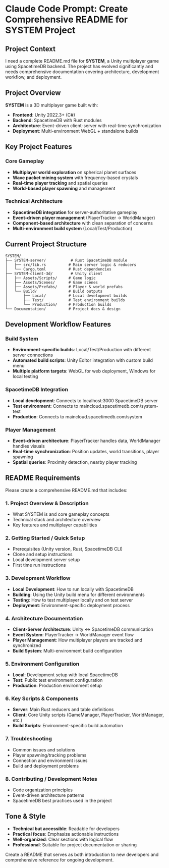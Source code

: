 # Claude Code Prompt: Create Comprehensive README for SYSTEM Project

## Project Context

I need a complete README.md file for **SYSTEM**, a Unity multiplayer game using SpacetimeDB backend. The project has evolved significantly and needs comprehensive documentation covering architecture, development workflow, and deployment.

## Project Overview

**SYSTEM** is a 3D multiplayer game built with:
- **Frontend**: Unity 2022.3+ (C#)
- **Backend**: SpacetimeDB with Rust modules
- **Architecture**: Event-driven client-server with real-time synchronization
- **Deployment**: Multi-environment WebGL + standalone builds

## Key Project Features

### Core Gameplay
- **Multiplayer world exploration** on spherical planet surfaces
- **Wave packet mining system** with frequency-based crystals
- **Real-time player tracking** and spatial queries
- **World-based player spawning** and management

### Technical Architecture
- **SpacetimeDB integration** for server-authoritative gameplay
- **Event-driven player management** (PlayerTracker → WorldManager)
- **Component-based architecture** with clean separation of concerns
- **Multi-environment build system** (Local/Test/Production)

## Current Project Structure

```
SYSTEM/
├── SYSTEM-server/           # Rust SpacetimeDB module
│   ├── src/lib.rs          # Main server logic & reducers
│   └── Cargo.toml          # Rust dependencies
├── SYSTEM-client-3d/        # Unity client
│   ├── Assets/Scripts/     # Game logic
│   ├── Assets/Scenes/      # Game scenes
│   ├── Assets/Prefabs/     # Player & world prefabs
│   └── Build/              # Build outputs
│       ├── Local/          # Local development builds
│       ├── Test/           # Test environment builds
│       └── Production/     # Production builds
└── Documentation/          # Project docs & design
```

## Development Workflow Features

### Build System
- **Environment-specific builds**: Local/Test/Production with different server connections
- **Automated build scripts**: Unity Editor integration with custom build menu
- **Multiple platform targets**: WebGL for web deployment, Windows for local testing

### SpacetimeDB Integration
- **Local development**: Connects to localhost:3000 SpacetimeDB server
- **Test environment**: Connects to maincloud.spacetimedb.com/system-test
- **Production**: Connects to maincloud.spacetimedb.com/system

### Player Management
- **Event-driven architecture**: PlayerTracker handles data, WorldManager handles visuals
- **Real-time synchronization**: Position updates, world transitions, player spawning
- **Spatial queries**: Proximity detection, nearby player tracking

## README Requirements

Please create a comprehensive README.md that includes:

### 1. Project Overview & Description
- What SYSTEM is and core gameplay concepts
- Technical stack and architecture overview
- Key features and multiplayer capabilities

### 2. Getting Started / Quick Setup
- Prerequisites (Unity version, Rust, SpacetimeDB CLI)
- Clone and setup instructions
- Local development server setup
- First time run instructions

### 3. Development Workflow
- **Local Development**: How to run locally with SpacetimeDB
- **Building**: Using the Unity build menu for different environments  
- **Testing**: How to test multiplayer locally and on test server
- **Deployment**: Environment-specific deployment process

### 4. Architecture Documentation
- **Client-Server Architecture**: Unity ↔ SpacetimeDB communication
- **Event System**: PlayerTracker → WorldManager event flow
- **Player Management**: How multiplayer players are tracked and synchronized
- **Build System**: Multi-environment build configuration

### 5. Environment Configuration
- **Local**: Development setup with local SpacetimeDB
- **Test**: Public test environment configuration
- **Production**: Production environment setup

### 6. Key Scripts & Components
- **Server**: Main Rust reducers and table definitions
- **Client**: Core Unity scripts (GameManager, PlayerTracker, WorldManager, etc.)
- **Build Scripts**: Environment-specific build automation

### 7. Troubleshooting
- Common issues and solutions
- Player spawning/tracking problems
- Connection and environment issues
- Build and deployment problems

### 8. Contributing / Development Notes
- Code organization principles
- Event-driven architecture patterns
- SpacetimeDB best practices used in the project

## Tone & Style
- **Technical but accessible**: Readable for developers
- **Practical focus**: Emphasize actionable instructions
- **Well-organized**: Clear sections with logical flow
- **Professional**: Suitable for project documentation or sharing

Create a README that serves as both introduction to new developers and comprehensive reference for ongoing development.